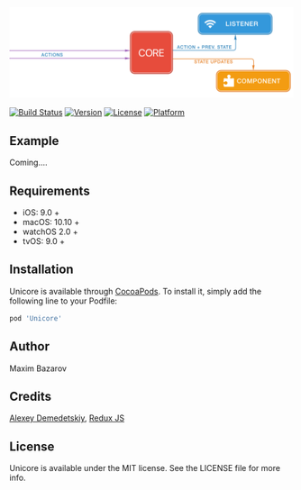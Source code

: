 ![Unicore](https://raw.githubusercontent.com/MaximBazarov/Unicore/master/Docs/img/unicore-base.png)

[![Build Status](https://travis-ci.org/MaximBazarov/Unicore.svg?branch=master)](https://travis-ci.org/MaximBazarov/Unicore)
[![Version](https://img.shields.io/cocoapods/v/Unicore.svg?style=flat)](https://cocoapods.org/pods/Unicore)
[![License](https://img.shields.io/cocoapods/l/Unicore.svg?style=flat)](https://cocoapods.org/pods/Unicore)
[![Platform](https://img.shields.io/cocoapods/p/Unicore.svg?style=flat)](https://cocoapods.org/pods/Unicore)

## Example

Coming....

## Requirements

* iOS: 9.0 +
* macOS: 10.10 +
* watchOS 2.0 +
* tvOS: 9.0 +


## Installation

Unicore is available through [CocoaPods](https://cocoapods.org). To install
it, simply add the following line to your Podfile:

```ruby
pod 'Unicore'
```

## Author

Maxim Bazarov

## Credits


[Alexey Demedetskiy](https://github.com/AlexeyDemedetskiy),
[Redux JS](https://redux.js.org/)

## License

Unicore is available under the MIT license. See the LICENSE file for more info.
